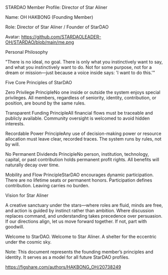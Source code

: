STARDAO Member Profile: Director of Star Aliner

Name: OH HAKBONG (Founding Member)

Role: Director of Star Aliner / Founder of StarDAO

Avatar: https://github.com/STARDAOLEADER-OH/STARDAO/blob/main/me.png

Personal Philosophy

"There is no ideal, no goal. There is only what you instinctively want to say, and what you instinctively want to do. Not for some purpose, not for a dream or mission—just because a voice inside says: 'I want to do this.'"

Five Core Principles of StarDAO

Zero Privilege PrincipleNo one inside or outside the system enjoys special privileges. All members, regardless of seniority, identity, contribution, or position, are bound by the same rules.

Transparent Funding PrincipleAll financial flows must be traceable and publicly available. Community oversight is welcomed to avoid hidden interests.

Recordable Power PrincipleAny use of decision-making power or resource allocation must leave clear, recorded traces. The system runs by rules, not by will.

No Permanent Dividends PrincipleNo person, institution, technology, capital, or past contribution holds permanent profit rights. All benefits will naturally decay over time.

Mobility and Flow PrincipleStarDAO encourages dynamic participation. There are no lifetime seats or permanent honors. Participation defines contribution. Leaving carries no burden.

Vision for Star Aliner

A creative sanctuary under the stars—where roles are fluid, minds are free, and action is guided by instinct rather than ambition. Where discussion replaces command, and understanding takes precedence over persuasion. If our directions align, let us move forward together. If not, part with goodwill.

Welcome to StarDAO. Welcome to Star Aliner. A shelter for the eccentric under the cosmic sky.

Note: This document represents the founding member’s principles and identity. It serves as a model for all future StarDAO profiles.

https://figshare.com/authors/HAKBONG_OH/20738249
